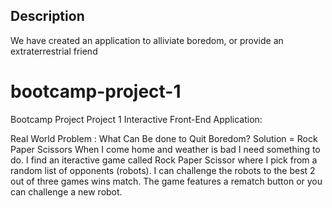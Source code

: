 
## Description 
We have created an application to alliviate boredom, or provide an extraterrestrial friend  
# bootcamp-project-1
Bootcamp Project
Project 1 Interactive Front-End Application:

Real World Problem : What Can Be done to Quit Boredom?
Solution = Rock Paper Scissors
When I come home and weather is bad I need something to do.
I find an iteractive game called Rock Paper Scissor where I pick from a random list of opponents (robots).
I can challenge the robots to the best 2 out of three games wins match.
The game features a rematch button or you can challenge a new robot.


